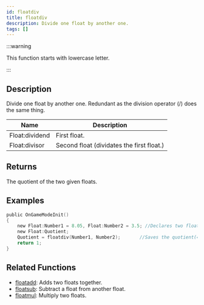 ```yaml
---
id: floatdiv
title: floatdiv
description: Divide one float by another one.
tags: []
---
```


:::warning

This function starts with lowercase letter.

:::

## Description

Divide one float by another one. Redundant as the division operator (/) does the same thing.

| Name           | Description                               |
| -------------- | ----------------------------------------- |
| Float:dividend | First float.                              |
| Float:divisor  | Second float (dividates the first float.) |

## Returns

The quotient of the two given floats.

## Examples

```c
public OnGameModeInit()
{
    new Float:Number1 = 8.05, Float:Number2 = 3.5; //Declares two floats, Number1 (8.05) and Number2 (3.5)
    new Float:Quotient;
    Quotient = floatdiv(Number1, Number2);       //Saves the quotient(=8.05/3.5 = 2.3) of Number1 and Number2 in the float "Quotient"
    return 1;
}
```

## Related Functions

- [floatadd](../functions/floatadd): Adds two floats together.
- [floatsub](../functions/floatsub): Subtract a float from another float.
- [floatmul](../functions/floatmul): Multiply two floats.
